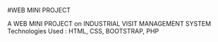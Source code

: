 #WEB MINI PROJECT

A WEB MINI PROJECT on INDUSTRIAL VISIT MANAGEMENT SYSTEM
Technologies Used : HTML, CSS, BOOTSTRAP, PHP
